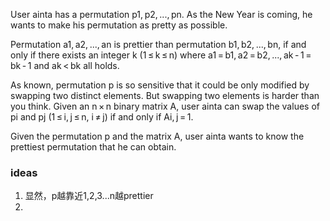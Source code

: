 User ainta has a permutation p1, p2, ..., pn. As the New Year is coming, he wants to make his permutation as pretty as possible.

Permutation a1, a2, ..., an is prettier than permutation b1, b2, ..., bn, if and only if there exists an integer k (1 ≤ k ≤ n) where a1 = b1, a2 = b2, ..., ak - 1 = bk - 1 and ak < bk all holds.

As known, permutation p is so sensitive that it could be only modified by swapping two distinct elements. But swapping two elements is harder than you think. Given an n × n binary matrix A, user ainta can swap the values of pi and pj (1 ≤ i, j ≤ n, i ≠ j) if and only if Ai, j = 1.

Given the permutation p and the matrix A, user ainta wants to know the prettiest permutation that he can obtain.

### ideas
1. 显然，p越靠近1,2,3...n越prettier
2. 